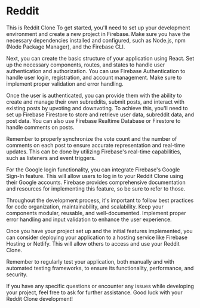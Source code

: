 # Reddit
This is Reddit Clone
To get started, you'll need to set up your development environment and create a new project in Firebase. Make sure you have the necessary dependencies installed and configured, such as Node.js, npm (Node Package Manager), and the Firebase CLI.

Next, you can create the basic structure of your application using React. Set up the necessary components, routes, and states to handle user authentication and authorization. You can use Firebase Authentication to handle user login, registration, and account management. Make sure to implement proper validation and error handling.

Once the user is authenticated, you can provide them with the ability to create and manage their own subreddits, submit posts, and interact with existing posts by upvoting and downvoting. To achieve this, you'll need to set up Firebase Firestore to store and retrieve user data, subreddit data, and post data. You can also use Firebase Realtime Database or Firestore to handle comments on posts.

Remember to properly synchronize the vote count and the number of comments on each post to ensure accurate representation and real-time updates. This can be done by utilizing Firebase's real-time capabilities, such as listeners and event triggers.

For the Google login functionality, you can integrate Firebase's Google Sign-In feature. This will allow users to log in to your Reddit Clone using their Google accounts. Firebase provides comprehensive documentation and resources for implementing this feature, so be sure to refer to those.

Throughout the development process, it's important to follow best practices for code organization, maintainability, and scalability. Keep your components modular, reusable, and well-documented. Implement proper error handling and input validation to enhance the user experience.

Once you have your project set up and the initial features implemented, you can consider deploying your application to a hosting service like Firebase Hosting or Netlify. This will allow others to access and use your Reddit Clone.

Remember to regularly test your application, both manually and with automated testing frameworks, to ensure its functionality, performance, and security.

If you have any specific questions or encounter any issues while developing your project, feel free to ask for further assistance. Good luck with your Reddit Clone development!





